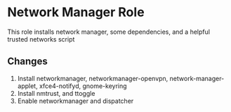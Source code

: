 # Network Manager Role
This role installs network manager, some dependencies, and a helpful trusted networks script

## Changes
1. Install networkmanager, networkmanager-openvpn, network-manager-applet, xfce4-notifyd, gnome-keyring
1. Install nmtrust, and ttoggle
1. Enable networkmanager and dispatcher
